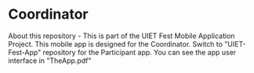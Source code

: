 # Coordinator
About this repository - This is part of the UIET Fest Mobile Application Project. This mobile app is designed for the Coordinator. Switch to "UIET-Fest-App" repository for the Participant app.
You can see the app user interface in "TheApp.pdf"
